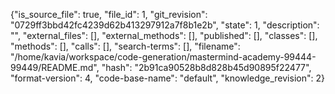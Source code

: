{"is_source_file": true, "file_id": 1, "git_revision": "0729ff3bbd42fc4239d62b413297912a7f8b1e2b", "state": 1, "description": "", "external_files": [], "external_methods": [], "published": [], "classes": [], "methods": [], "calls": [], "search-terms": [], "filename": "/home/kavia/workspace/code-generation/mastermind-academy-99444-99449/README.md", "hash": "2b91ca90528b8d828b45d90895f22477", "format-version": 4, "code-base-name": "default", "knowledge_revision": 2}